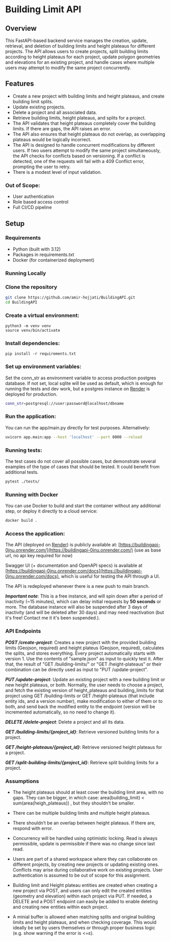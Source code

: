 # Building Limit API

## Overview

This FastAPI-based backend service manages the creation, update, retrieval, and deletion of building limits and height plateaus for different projects. The API allows users to create projects, split building limits according to height plateaus for each project, update polygon geometries and elevations for an existing project, and handle cases where multiple users may attempt to modify the same project concurrently.

## Features

- Create a new project with building limits and height plateaus, and create building limit splits.
- Update existing projects.
- Delete a project and all associated data.
- Retrieve building limits, height plateaus, and splits for a project.
- The API validates that height plateaus completely cover the building limits. If there are gaps, the API raises an error.
- The API also ensures that height plateaus do not overlap, as overlapping plateaus would be logically incorrect.
- The API is designed to handle concurrent modifications by different users. If two users attempt to modify the same project simultaneously, the API checks for conflicts based on versioning. If a conflict is detected, one of the requests will fail with a 409 Conflict error, prompting the user to retry.
- There is a modest level of input validation.

### Out of Scope:
- User authentication
- Role based access control
- Full CI/CD pipeline

## Setup

### Requirements

- Python (built with 3.12)
- Packages in requirements.txt
- Docker (for containerized deployment)

### Running Locally

### Clone the repository
   ```bash
   git clone https://github.com/amir-hojjati/BuildingAPI.git
   cd BuildingAPI
```

### Create a virtual environment:
    python3 -m venv venv
    source venv/bin/activate

### Install dependencies:
    pip install -r requirements.txt

### Set up environment variables:
Set the conn_str as environment variable to access production postgres database. If not set, local sqlite will be used as default, which is enough for running the tests and dev work, but a postgres instance on [Render](https://render.com/) is deployed for production.
```bash    
conn_str=postgresql://user:password@localhost/dbname
```

### Run the application:
You can run the app/main.py directly for test purposes. Alternatively:
```bash    
uvicorn app.main:app --host 'localhost' --port 8000 --reload
```
### Running tests:
The test cases do not cover all possible cases, but demonstrate several examples of the type of cases that should be tested. It could benefit from additional tests.
```bash
pytest ./tests/
```

### Running with Docker
You can use Docker to build and start the container without any additional step, or deploy it directly to a cloud service:
```bash
docker build .
```

### Access the application:

The API (deployed on [Render](https://render.com/)) is publicly available at: [https://buildingapi-0jnu.onrender.com/](https://buildingapi-0jnu.onrender.com/) (use as base url, no api key required for now)

Swagger UI (+ documentation and OpenAPI specs) is available at [https://buildingapi-0jnu.onrender.com/docs](https://buildingapi-0jnu.onrender.com/docs), which is useful for testing the API through a UI.

The API is redeployed whenever there is a new push to main branch.

***Important note***: This is a free instance, and will spin down after a period of inactivity (~15 minutes), which can delay initial requests by **50 seconds** or more. The database instance will also be suspended after 3 days of inactivity (and will be deleted after 30 days) and may need reactivation (but it's free! Contact me it it's been suspended.).

### API Endpoints

***POST /create-project***: Creates a new project with the provided building limits (Geojson, required) and height plateus (Geojson, required), calculates the splits, and stores everything. Every project automatically starts with version 1. Use the contents of "sample.json" as input to quickly test it. After that, the result of "GET /building-limits/" or "GET /height-plateaus" or their combination can be directly used as input to "PUT /update-project".

***PUT /update-project***: Update an existing project with a new building limit or new height plateaus, or both. Normally, the user needs to choose a project, and fetch the existing version of height_plateaus and building_limits for that project using GET /building-limits or GET /height-plateaus (that include entity ids, and a version number), make modification to either of them or to both, and send back the modified entity to the endpoint (version will be incremented automatically, so no need to change it).

***DELETE /delete-project***: Delete a project and all its data.

***GET /building-limits/{project_id}***: Retrieve versioned building limits for a project.

***GET /height-plateaus/{project_id}***: Retrieve versioned height plateaus for a project.

***GET /split-building-limits/{project_id}***: Retrieve split building limits for a project.


### Assumptions
- The height plateaus should at least cover the building limit area, with no gaps. They can be bigger, in which case: area(building_limit) < sum(area(heigh_plateaus)) , but they shouldn’t be smaller.


- There can be multiple building limits and multiple height plateaus.


- There shouldn’t be an overlap between height plateaus. If there are, respond with error.


- Concurrency will be handled using optimistic locking. Read is always permissible, update is permissible if there was no change since last read.


- Users are part of a shared workspace where they can collaborate on different projects, by creating new projects or updating existing ones. Conflicts may arise during collaborative work on existing projects. User authentication is assumed to be out of scope for this assignment.


- Building limit and Height plateau entities are created when creating a new project via POST, and users can only edit the created entities (geometry and elevation) within each project via PUT. If needed, a DELETE and a POST endpoint can easily be added to enable deleting and creating new entities within each project.

- A minial buffer is allowed when matching splits and original building limits and height plateaus, and when checking coverage. This would ideally be set by users themselves or through proper business logic (e.g. show warning if the error is <=ε).
